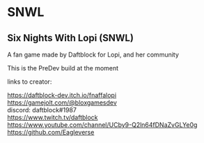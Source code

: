 # SNWL  
## Six Nights With Lopi (SNWL)  
A fan game made by Daftblock for Lopi, and her community  
  
This is the PreDev build at the moment  
  
links to creator:  
  
https://daftblock-dev.itch.io/fnaffalopi  
https://gamejolt.com/@bloxgamesdev  
discord: daftblock#1987  
https://www.twitch.tv/daftblock  
https://www.youtube.com/channel/UCby9-Q2ln64fDNaZvGLYe0g  
https://github.com/Eagleverse  
